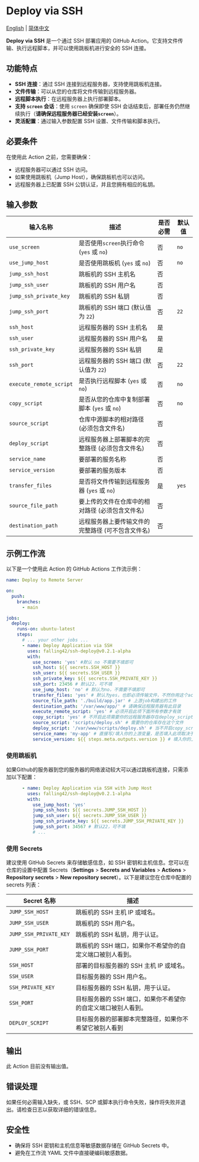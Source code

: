 # Deploy via SSH

 [English](README.md) | [简体中文](README.CN.md)

**Deploy via SSH** 是一个通过 SSH 部署应用的 GitHub Action。它支持文件传输、执行远程脚本，并可以使用跳板机进行安全的 SSH 连接。

## 功能特点

- **SSH 连接**：通过 SSH 连接到远程服务器，支持使用跳板机连接。
- **文件传输**：可以从您的仓库将文件传输到远程服务器。
- **远程脚本执行**：在远程服务器上执行部署脚本。
- **支持 `screen` 会话**：使用 `screen` 确保即使 SSH 会话结束后，部署任务仍然继续执行（**请确保远程服务器已经安装`screen`**）。
- **灵活配置**：通过输入参数配置 SSH 设置、文件传输和脚本执行。

## 必要条件

在使用此 Action 之前，您需要确保：

- 远程服务器可以通过 SSH 访问。
- 如果使用跳板机（Jump Host），确保跳板机也可以访问。
- 远程服务器上已配置 SSH 公钥认证，并且您拥有相应的私钥。

## 输入参数

| 输入名称                | 描述                                              | 是否必需 | 默认值 |
| ----------------------- | ------------------------------------------------- | -------- | ------ |
| `use_screen`            | 是否使用`screen`执行命令 (`yes` 或 `no`)          | 否       | `no`   |
| `use_jump_host`         | 是否使用跳板机 (`yes` 或 `no`)                    | 否       | `no`   |
| `jump_ssh_host`         | 跳板机的 SSH 主机名                               | 否       |        |
| `jump_ssh_user`         | 跳板机的 SSH 用户名                               | 否       |        |
| `jump_ssh_private_key`  | 跳板机的 SSH 私钥                                 | 否       |        |
| `jump_ssh_port`         | 跳板机的 SSH 端口 (默认值为 `22`)                 | 否       | `22`   |
| `ssh_host`              | 远程服务器的 SSH 主机名                           | 是       |        |
| `ssh_user`              | 远程服务器的 SSH 用户名                           | 是       |        |
| `ssh_private_key`       | 远程服务器的 SSH 私钥                             | 是       |        |
| `ssh_port`              | 远程服务器的 SSH 端口 (默认值为 `22`)             | 否       | `22`   |
| `execute_remote_script` | 是否执行远程脚本 (`yes` 或 `no`)                  | 否       | `no`   |
| `copy_script`           | 是否从您的仓库中复制部署脚本 (`yes` 或 `no`)      | 否       | `no`   |
| `source_script`         | 仓库中源脚本的相对路径 (必须包含文件名)           | 否       |        |
| `deploy_script`         | 远程服务器上部署脚本的完整路径 (必须包含文件名)   | 否       |        |
| `service_name`          | 要部署的服务名称                                  | 否       |        |
| `service_version`       | 要部署的服务版本                                  | 否       |        |
| `transfer_files`        | 是否将文件传输到远程服务器 (`yes` 或 `no`)        | 是       | `yes`  |
| `source_file_path`      | 要上传的文件在仓库中的相对路径 (必须包含文件名)   | 否       |        |
| `destination_path`      | 远程服务器上要传输文件的完整路径 (可不包含文件名) | 否       |        |

## 示例工作流

以下是一个使用此 Action 的 GitHub Actions 工作流示例：

```yaml
name: Deploy to Remote Server

on:
  push:
    branches:
      - main

jobs:
  deploy:
    runs-on: ubuntu-latest
    steps:
      # ... your other jobs ...
      - name: Deploy Application via SSH
        uses: falling42/ssh-deploy@v0.2.1-alpha
        with:
          use_screen: 'yes' #默认 no 不需要不填即可
          ssh_host: ${{ secrets.SSH_HOST }}
          ssh_user: ${{ secrets.SSH_USER }}
          ssh_private_key: ${{ secrets.SSH_PRIVATE_KEY }}
          ssh_port: 23456 # 默认22，可不填
          use_jump_host: 'no' # 默认为no，不需要不填即可
          transfer_files: 'yes' # 默认为yes，也即必须传输文件，不然你用这个action干什么 :)
          source_file_path: './build/app.jar' # 上游job构建出的工件
          destination_path: '/var/www/app/' # 请确保远程服务器有此目录
          execute_remote_script: 'yes' # 必须开启此项下面所有参数才有效
          copy_script: 'yes' # 不开启此项需要你的远程服务器存在deploy_script文件
          source_script: 'scripts/deploy.sh' # 需要你的仓库存在这个文件
          deploy_script: '/var/www/scripts/deploy.sh' # 当不开启copy_script时请注意填入的文件需要存在，否则请注意每次运行action都会覆盖这个文件
          service_name: 'my-app' # 直接写/填入你的上游变量，是否填入此项取决于你的deploy.sh是否需要此参数
          service_version: ${{ steps.meta.outputs.version }} # 填入你的上游变量，是否填入此项取决于你的deploy.sh是否需要此参数
```

### 使用跳板机

如果Github的服务器到您的服务器的网络波动较大可以通过跳板机连接，只需添加以下配置：

```yaml
      - name: Deploy Application via SSH with Jump Host
        uses: falling42/ssh-deploy@v0.2.1-alpha
        with:
          use_jump_host: 'yes'
          jump_ssh_host: ${{ secrets.JUMP_SSH_HOST }}
          jump_ssh_user: ${{ secrets.JUMP_SSH_USER }}
          jump_ssh_private_key: ${{ secrets.JUMP_SSH_PRIVATE_KEY }}
          jump_ssh_port: 34567 # 默认22，可不填
          # ...
```

### 使用 Secrets

建议使用 GitHub Secrets 来存储敏感信息，如 SSH 密钥和主机信息。您可以在仓库的设置中配置 Secrets（**Settings** > **Secrets and Variables** > **Actions** > **Repository secrets** > **New repository secret**）。以下是建议您在仓库中配置的 secrets 列表：

| Secret 名称            | 描述                                                         |
| ---------------------- | ------------------------------------------------------------ |
| `JUMP_SSH_HOST`        | 跳板机的 SSH 主机 IP 或域名。                                |
| `JUMP_SSH_USER`        | 跳板机的 SSH 用户名。                                        |
| `JUMP_SSH_PRIVATE_KEY` | 跳板机的 SSH 私钥，用于认证。                                |
| `JUMP_SSH_PORT`        | 跳板机的 SSH 端口，如果你不希望你的自定义端口被别人看到。    |
| `SSH_HOST`             | 部署的目标服务器的 SSH 主机 IP 或域名。                      |
| `SSH_USER`             | 目标服务器的 SSH 用户名。                                    |
| `SSH_PRIVATE_KEY`      | 目标服务器的 SSH 私钥，用于认证。                            |
| `SSH_PORT`             | 目标服务器的 SSH 端口，如果你不希望你的自定义端口被别人看到。 |
| `DEPLOY_SCRIPT`        | 目标服务器的部署脚本完整路径，如果你不希望它被别人看到       |

## 输出

此 Action 目前没有输出值。

## 错误处理

如果任何必需输入缺失，或 SSH、SCP 或脚本执行命令失败，操作将失败并退出。请检查日志以获取详细的错误信息。

## 安全性

- 确保将 SSH 密钥和主机信息等敏感数据存储在 GitHub Secrets 中。
- 避免在工作流 YAML 文件中直接硬编码敏感数据。
